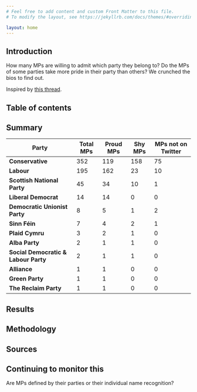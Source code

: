 ```yaml
---
# Feel free to add content and custom Front Matter to this file.
# To modify the layout, see https://jekyllrb.com/docs/themes/#overriding-theme-defaults

layout: home
---
```


## Introduction

How many MPs are willing to admit which party they belong to?  Do the MPs of some parties take more pride in their party than others?  We crunched the bios to find out.

Inspired by [this thread](https://twitter.com/carolvorders/status/1642879704787984385).

## Table of contents

## Summary

| Party | Total MPs | Proud MPs | Shy MPs | MPs not on Twitter <!--auto-gen-begin-->
| - | - | - | - | - |
| __Conservative__ | 352 | 119 | 158 | 75 |
| __Labour__ | 195 | 162 | 23 | 10 |
| __Scottish National Party__ | 45 | 34 | 10 | 1 |
| __Liberal Democrat__ | 14 | 14 | 0 | 0 |
| __Democratic Unionist Party__ | 8 | 5 | 1 | 2 |
| __Sinn Féin__ | 7 | 4 | 2 | 1 |
| __Plaid Cymru__ | 3 | 2 | 1 | 0 |
| __Alba Party__ | 2 | 1 | 1 | 0 |
| __Social Democratic & Labour Party__ | 2 | 1 | 1 | 0 |
| __Alliance__ | 1 | 1 | 0 | 0 |
| __Green Party__ | 1 | 1 | 0 | 0 |
| __The Reclaim Party__ | 1 | 1 | 0 | 0 |
<!--auto-gen-end-->

## Results

## Methodology

## Sources

## Continuing to monitor this

Are MPs defined by their parties or their individual name recognition?
